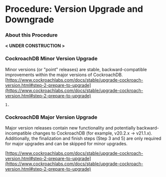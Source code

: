 # Procedure:  Version Upgrade and Downgrade

### About this Procedure

 **< UNDER CONSTRUCTION >**




### CockroachDB Minor Version Upgrade

Minor versions (or &quot;point&quot; releases) are stable, backward-compatible improvements within the major versions of CockroachDB.
[https://www.cockroachlabs.com/docs/stable/upgrade-cockroach-version.html#step-2-prepare-to-upgrade](https://www.cockroachlabs.com/docs/stable/upgrade-cockroach-version.html#step-2-prepare-to-upgrade)

    1.
### CockroachDB Major Version Upgrade

Major version releases contain new functionality and potentially backward-incompatible changes to CockroachDB (for example, v20.2.x → v21.1.x). Additionally, the finalization and finish steps (Step 3 and 5) are only required for major upgrades and can be skipped for minor upgrades.

[https://www.cockroachlabs.com/docs/stable/upgrade-cockroach-version.html#step-2-prepare-to-upgrade](https://www.cockroachlabs.com/docs/stable/upgrade-cockroach-version.html#step-2-prepare-to-upgrade)




